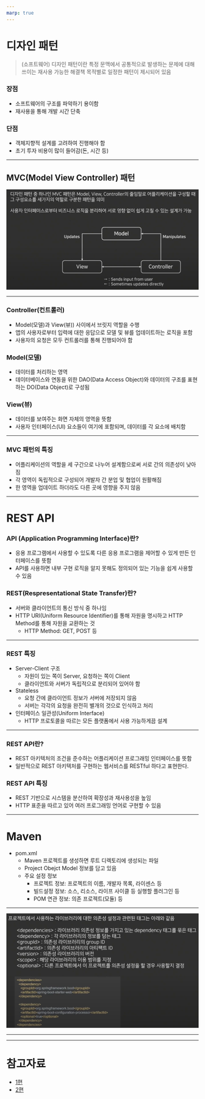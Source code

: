 ```yaml
---
marp: true
---
```

# 디자인 패턴 
> (소프트웨어) 디자인 패턴이란 특정 문맥에서 공통적으로 발생하는 문제에 대해 쓰이는 재사용 가능한 해결책 목적별로 일정한 패턴이 제시되어 있음    
### 장점
- 소프트웨어의 구조를 파악하기 용이함
- 재사용을 통해 개발 시간 단축 
### 단점 
- 객체지향적 설계를 고려하여 진행해야 함
- 초기 투자 비용이 많이 들어감(돈, 시간 등)

---
## MVC(Model View Controller) 패턴 
![Alt text](image-1.png)

---
### Controller(컨트롤러)
- Model(모델)과 View(뷰)) 사이에서 브릿지 역할을 수행
- 앱의 사용자로부터 입력에 대한 응답으로 모델 및 뷰를 업데이트하는 로직을 포함
- 사용자의 요청은 모두 컨트롤러를 통해 진행되어야 함
### Model(모델)
- 데이터를 처리하는 영역
- 데이터베이스와 연동을 위한 DAO(Data Access Object)와 데이터의 구조를 표현하는 DO(Data Object)로 구성됨
### View(뷰)
- 데이터를 보여주는 화면 자체의 영역을 뜻함
- 사용자 인터페이스(UI) 요소들이 여기에 포함되며, 데이터를 각 요소에 배치함 

---
### MVC 패턴의 특징 
- 어플리케이션의 역할을 세 구간으로 나누어 설계함으로써 서로 간의 의존성이 낮아짐
- 각 영역이 독립적으로 구성되어 개발자 간 분업 및 협업이 원활해짐
- 한 영역을 업데이트 하더라도 다른 곳에 영향을 주지 않음 

---
# REST API
### API (Application Programming Interface)란?
- 응용 프로그램에서 사용할 수 있도록 다른 응용 프로그램을 제어할 수 있게 만든 인터페이스를 뜻함
- API를 사용하면 내부 구현 로직을 알지 못해도 정의되어 있는 기능을 쉽게 사용할 수 있음 
### REST(Respresentational State Transfer)란?
- 서버와 클라이언트의 통신 방식 중 하나임 
- HTTP URI(Uniform Resource Identifier)를 통해 자원을 명시하고 HTTP Method를 통해 자원을 교환하는 것
  - HTTP Method: GET, POST 등 

---
### REST 특징 
- Server-Client 구조 
  - 자원이 있는 쪽이 Server, 요청하는 쪽이 Client
  - 클라이언트와 서버가 독립적으로 분리되어 있어야 함
- Stateless
  - 요청 간에 클라이언트 정보가 서버에 저장되지 않음
  - 서버는 각각의 요청을 완전히 별개의 것으로 인식하고 처리
- 인터페이스 일관성(Uniform Interface)
  - HTTP 프로토콜을 따르는 모든 플랫폼에서 사용 가능하게끔 설계

---
### REST API란?
- REST 아키텍처의 조건을 준수하는 어플리케이션 프로그래밍 인터페이스를 뜻함
- 일반적으로 REST 아키텍처를 구현하는 웹서비스를 RESTful 하다고 표현한다.
### REST API 특징
- REST 기반으로 시스템을 분산하여 확장성과 재사용성을 높임
- HTTP 표준을 따르고 있어 여러 프로그래밍 언어로 구현할 수 있음

---
# Maven
- pom.xml
  - Maven 프로젝트를 생성하면 루트 디렉토리에 생성되는 파일 
  - Project Obejct Model 정보를 담고 있음
  - 주요 설정 정보
    - 프로젝트 정보: 프로젝트의 이름, 개발자 목록, 라이센스 등
    - 빌드설정 정보: 소스, 리소스, 라이프 사이클 등 실행할 플러그인 등
    - POM 연관 정보: 의존 프로젝트(모듈) 등 
---
![Alt text](image.png)

---


---
# 참고자료
- [1편](https://www.youtube.com/watch?v=7t6tQ4KV37g&t=498s)
- [2편](https://www.youtube.com/watch?v=1Jc-SD9YrV4)

